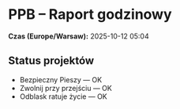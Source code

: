 # PPB – Raport godzinowy
**Czas (Europe/Warsaw):** 2025-10-12 05:04

## Status projektów
- Bezpieczny Pieszy — OK
- Zwolnij przy przejściu — OK
- Odblask ratuje życie — OK


